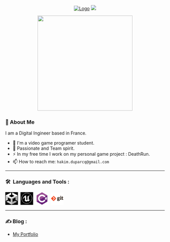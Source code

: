 <p align="center">
<a href="https://hakimduparcq.github.io/"><img src="https://img.shields.io/badge/-My%20Portfolio-red" alt="Logo" width="120" ></a>
<a href="https://www.linkedin.com/in/hakim-duparcq-197968205/"><img src="https://img.shields.io/badge/-Linkedin-blue"  width="90" ></a>
</p>


<p align="center"><img src="https://media.giphy.com/media/YmhQu8lJ9dnGeAVd8g/giphy.gif" width="300" height="300"  />  </p>

### 🧑 About Me 

I am a Digital Ingineer based in France.

- 🔭 I'm a video game programer student.
- 🌱 Passionate and Team spirit.
- ⚡ In my free time I work on my personal game project : DeathRun.
- 📫 How to reach me: ```hakim.duparcq@gmail.com```

---

### 🛠 &nbsp;Languages and Tools :

<p>
<img src="https://github.com/HakimDuparcq/HakimDuparcq/blob/main/Icon/unity-tab.png" title="Unity" alt="Unity" width="40" height="40"/>&nbsp;
<img src="https://github.com/HakimDuparcq/HakimDuparcq/blob/main/Icon/Unreal.jpg" title="UnrealEngine" alt="UnrealEngine" width="40" height="40"/>&nbsp;
<img src="https://github.com/devicons/devicon/blob/master/icons/csharp/csharp-original.svg" title="Csharp" alt="filter applied"  width="40" height="40"/>&nbsp;
<img src="https://github.com/devicons/devicon/blob/master/icons/git/git-original-wordmark.svg" title="Git" **alt="Git" width="40" height="40"/>&nbsp;
</p>

---


### ✍️ Blog : 
- [My Portfolio](https://hakimduparcq.github.io/)

